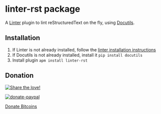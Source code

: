 # linter-rst package

A [Linter][] plugin to lint reStructuredText on the fly, using [Docutils][].

## Installation

1. If Linter is not already installed, follow the [linter installation instructions][linter-install]
2. If Docutils is not already installed, install it `pip install docutils`
3. Install plugin `apm install linter-rst`


[Linter]: https://github.com/AtomLinter/Linter
[linter-install]: https://github.com/AtomLinter/Linter#installation
[Docutils]: https://pypi.python.org/pypi/docutils


## Donation
[![Share the love!](https://chewbacco-stuff.s3.amazonaws.com/donate.png)](https://www.paypal.com/cgi-bin/webscr?cmd=_s-xclick&hosted_button_id=KXUYS4ARNHCN8)

[![donate-paypal](https://s3-eu-west-1.amazonaws.com/chewbacco-stuff/donate-paypal.png)](https://www.paypal.com/cgi-bin/webscr?cmd=_s-xclick&hosted_button_id=KXUYS4ARNHCN8)

<a class="coinbase-button" data-code="2945dab392cb1cefbb7097e4cd17a603" data-button-style="custom_small" href="https://www.coinbase.com/checkouts/2945dab392cb1cefbb7097e4cd17a603">Donate Bitcoins</a><script src="https://www.coinbase.com/assets/button.js" type="text/javascript"></script>

